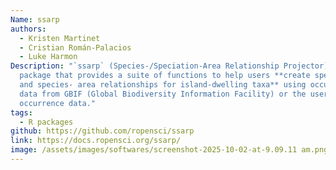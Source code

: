 ```yaml
---
Name: ssarp
authors:
  - Kristen Martinet
  - Cristian Román-Palacios
  - Luke Harmon
Description: "`ssarp` (Species-/Speciation-Area Relationship Projector) is an R
  package that provides a suite of functions to help users **create speciation-
  and species- area relationships for island-dwelling taxa** using occurrence
  data from GBIF (Global Biodiversity Information Facility) or the user’s own
  occurrence data."
tags:
  - R packages
github: https://github.com/ropensci/ssarp
link: https://docs.ropensci.org/ssarp/
image: /assets/images/softwares/screenshot-2025-10-02-at-9.09.11 am.png
---
```

